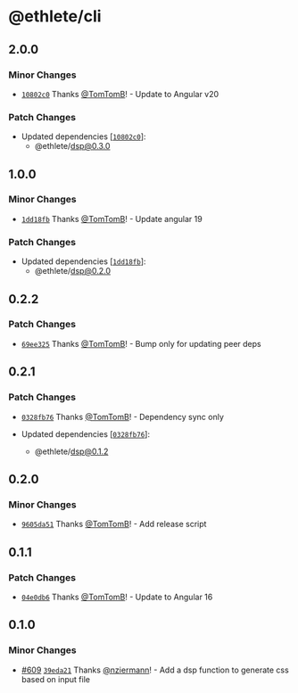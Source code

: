 # @ethlete/cli

## 2.0.0

### Minor Changes

- [`10802c0`](https://github.com/ethlete-io/ethdk/commit/10802c0ecef8907b2ab27f42680aa5b47db76f7d) Thanks [@TomTomB](https://github.com/TomTomB)! - Update to Angular v20

### Patch Changes

- Updated dependencies [[`10802c0`](https://github.com/ethlete-io/ethdk/commit/10802c0ecef8907b2ab27f42680aa5b47db76f7d)]:
  - @ethlete/dsp@0.3.0

## 1.0.0

### Minor Changes

- [`1dd18fb`](https://github.com/ethlete-io/ethdk/commit/1dd18fb077b9b377384daac8eacae5732d7e7a3a) Thanks [@TomTomB](https://github.com/TomTomB)! - Update angular 19

### Patch Changes

- Updated dependencies [[`1dd18fb`](https://github.com/ethlete-io/ethdk/commit/1dd18fb077b9b377384daac8eacae5732d7e7a3a)]:
  - @ethlete/dsp@0.2.0

## 0.2.2

### Patch Changes

- [`69ee325`](https://github.com/ethlete-io/ethdk/commit/69ee32561bf0df78569a1649053a37edf9741b9c) Thanks [@TomTomB](https://github.com/TomTomB)! - Bump only for updating peer deps

## 0.2.1

### Patch Changes

- [`0328fb76`](https://github.com/ethlete-io/ethdk/commit/0328fb769ca53042835826c1967b8d2f25072d63) Thanks [@TomTomB](https://github.com/TomTomB)! - Dependency sync only

- Updated dependencies [[`0328fb76`](https://github.com/ethlete-io/ethdk/commit/0328fb769ca53042835826c1967b8d2f25072d63)]:
  - @ethlete/dsp@0.1.2

## 0.2.0

### Minor Changes

- [`9605da51`](https://github.com/ethlete-io/ethdk/commit/9605da5186a036ee052668a8c390be8332178398) Thanks [@TomTomB](https://github.com/TomTomB)! - Add release script

## 0.1.1

### Patch Changes

- [`04e0db6`](https://github.com/ethlete-io/ethdk/commit/04e0db6c0007d58705f88605f3f8ed2d0ad05ce3) Thanks [@TomTomB](https://github.com/TomTomB)! - Update to Angular 16

## 0.1.0

### Minor Changes

- [#609](https://github.com/ethlete-io/ethdk/pull/609) [`39eda21`](https://github.com/ethlete-io/ethdk/commit/39eda21929f50b75071ad464c3331d85f3645fa1) Thanks [@nziermann](https://github.com/nziermann)! - Add a dsp function to generate css based on input file
